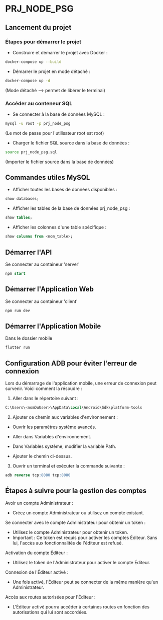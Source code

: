 # PRJ_NODE_PSG

## Lancement du projet

### Étapes pour démarrer le projet

- Construire et démarrer le projet avec Docker :
```bash
docker-compose up --build
```

- Démarrer le projet en mode détaché :
```bash
docker-compose up -d
```
(Mode détaché --> permet de libérer le terminal)

### Accéder au conteneur SQL

- Se connecter à la base de données MySQL :
```bash
mysql -u root -p prj_node_psg
```
(Le mot de passe pour l'utilisateur root est root)

- Charger le fichier SQL source dans la base de données :
```bash
source prj_node_psg.sql
```
(Importer le fichier source dans la base de données)

## Commandes utiles MySQL

- Afficher toutes les bases de données disponibles :
```sql
show databases;
```

- Afficher les tables de la base de données prj_node_psg :
```sql
show tables;
```

- Afficher les colonnes d'une table spécifique :
```sql
show columns from <nom_table>;
```

## Démarrer l'API

Se connecter au containeur 'server'
```sql
npm start
```

## Démarrer l'Application Web

Se connecter au containeur 'client'
```sql
npm run dev
```

## Démarrer l'Application Mobile

Dans le dossier mobile
```sql
flutter run
```

## Configuration ADB pour éviter l'erreur de connexion

Lors du démarrage de l'application mobile, une erreur de connexion peut survenir. Voici comment la résoudre :
1. Aller dans le répertoire suivant :
   
```sql
C:\Users\<nomDuUser>\AppData\Local\Android\Sdk\platform-tools
```
2. Ajouter ce chemin aux variables d'environnement :

- Ouvrir les paramètres système avancés.

- Aller dans Variables d'environnement.

- Dans Variables système, modifier la variable Path.

- Ajouter le chemin ci-dessus.

3. Ouvrir un terminal et exécuter la commande suivante :
```sql
adb reverse tcp:8080 tcp:8080
```

## Étapes à suivre pour la gestion des comptes

Avoir un compte Administrateur :
- Créez un compte Administrateur ou utilisez un compte existant.

Se connecter avec le compte Administrateur pour obtenir un token :
- Utilisez le compte Administrateur pour obtenir un token.
- Important : Ce token est requis pour activer les comptes Éditeur. Sans lui, l'accès aux fonctionnalités de l'éditeur est refusé.

Activation du compte Éditeur :
- Utilisez le token de l'Administrateur pour activer le compte Éditeur.

Connexion de l'Éditeur activé :
- Une fois activé, l'Éditeur peut se connecter de la même manière qu'un Administrateur.

Accès aux routes autorisées pour l'Éditeur :
- L'Éditeur activé pourra accéder à certaines routes en fonction des autorisations qui lui sont accordées.

